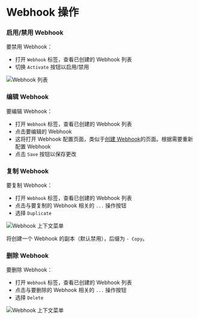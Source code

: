 # Webhook 操作

### 启用/禁用 Webhook

要禁用 Webhook：

- 打开 `Webhook` 标签，查看已创建的 Webhook 列表
- 切换 `Activate` 按钮以启用/禁用

![Webhook 列表](https://docs.nocodb.com/assets/images/webhook-list-2-55f2996a38422fa4f3f37faf733328d1.png)

### 编辑 Webhook

要编辑 Webhook：

- 打开 `Webhook` 标签，查看已创建的 Webhook 列表
- 点击要编辑的 Webhook
- 这将打开 Webhook 配置页面，类似于[创建 Webhook](https://docs.nocodb.com/automation/webhook/create-webhook)的页面。根据需要重新配置 Webhook
- 点击 `Save` 按钮以保存更改

### 复制 Webhook

要复制 Webhook：

- 打开 `Webhook` 标签，查看已创建的 Webhook 列表
- 点击与要复制的 Webhook 相关的 `...` 操作按钮
- 选择 `Duplicate`

![Webhook 上下文菜单](https://docs.nocodb.com/assets/images/webhook-list-3-fa64f61ec97eeb2ed3e08a7183608323.png)

将创建一个 Webhook 的副本（默认禁用），后缀为 `- Copy`。

### 删除 Webhook

要删除 Webhook：

- 打开 `Webhook` 标签，查看已创建的 Webhook 列表
- 点击与要删除的 Webhook 相关的 `...` 操作按钮
- 选择 `Delete`

![Webhook 上下文菜单](https://docs.nocodb.com/assets/images/webhook-list-3-fa64f61ec97eeb2ed3e08a7183608323.png)